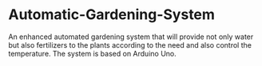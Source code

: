 # Automatic-Gardening-System
An enhanced automated gardening system that will provide not only water but also fertilizers to the plants according to the need and also control the temperature. The system is based on Arduino Uno.
